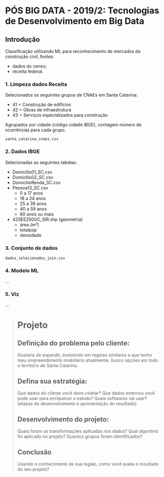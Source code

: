 # PÓS BIG DATA - 2019/2: Tecnologias de Desenvolvimento em Big Data

## Introdução

Classificação utilizando ML para reconhecimento de mercados da construção civil, fontes:
- dados do censo;
- receita federal.

### 1. Limpeza dados Receita

Selecionados os seguintes grupos de CNAEs em Santa Catarina:
- 41 = Construção de edifícios
- 42 = Obras de Infraestrutura
- 43 = Serviços especializados para construção

Agrupados por cidade (código cidade IBGE), contagem número de ocorrências para cada grupo.

```
santa_catarina_cnaes.csv
```

### 2. Dados IBGE

Selecionadas as seguintes tabelas:
- Domicilio01_SC.csv
- Domicilio02_SC.csv
- DomicilioRenda_SC.csv
- Pessoa13_SC.csv
    - 0 a 17 anos
    - 18 a 24 anos
    - 25 a 39 anos
    - 40 a 59 anos
    - 60 anos ou mais
- 42SEE250GC_SIR.shp (geometria)
    - área (m²)
    - totalpop
    - densidade

### 3. Conjunto de dados

```
dados_selecionados_join.csv
```

### 4. Modelo ML

...

### 5. Viz

...


> # Projeto
>
> ## Definição do problema pelo cliente:
> Gostaria de expandir, investindo em regiões similares a que tenho meu empreendimento
> imobiliário atualmente, busco opções em todo o território de Santa Catarina.
>
> ## Defina sua estratégia:
> Que dados do cliente você deve coletar?
> Que dados externos você pode usar para enriquecer o estudo?
> Quais softwares vai usar? (etapas de desenvolvimento e apresentação do resultado)
>
> ## Desenvolvimento do projeto:
> Quais foram as transformações aplicadas nos dados?
> Qual algoritmo foi aplicado no projeto?
> Quantos grupos foram identificados?
>
> ## Conclusão
> Usando o conhecimento de sua região, como você avalia o resultado do seu projeto?